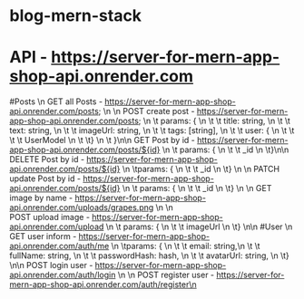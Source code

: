 # blog-mern-stack
# API - https://server-for-mern-app-shop-api.onrender.com

#Posts \n
GET all Posts - https://server-for-mern-app-shop-api.onrender.com/posts; \n
\n
POST create post - https://server-for-mern-app-shop-api.onrender.com/posts; \n
    \t params: { \n
		 \t \t title: string, \n
		 \t \t text: string, \n
		 \t \t imageUrl: string, \n
		 \t \t tags: [string], \n
		 \t \t user: { \n
		 \t \t \t \t	UserModel \n
		 \t \t} \n
	 \t \}\n\n
GET Post by id - https://server-for-mern-app-shop-api.onrender.com/posts/${id} \n
	 \t params: { \n
	 \t \t 	_id \n
	 \t}\n\n
DELETE Post by id - https://server-for-mern-app-shop-api.onrender.com/posts/${id} \n
	 \tparams: { \n
	 \t \t	_id \n
	 \t} \n \n
PATCH update Post by id - https://server-for-mern-app-shop-api.onrender.com/posts/${id} \n
	 \t params: { \n
	 \t \t	_id \n
	 \t} \n \n
GET image by name - https://server-for-mern-app-shop-api.onrender.com/uploads/grapes.png \n
\n	
POST upload image - https://server-for-mern-app-shop-api.onrender.com/upload \n
	 \t params: { \n
	 \t \t	imageUrl \n
	 \t} \n\n
#User \n
GET user inform - https://server-for-mern-app-shop-api.onrender.com/auth/me \n
	 \tparams: { \n
	 \t \t	email: string,\n 
	 \t \t	fullName: string, \n 
	 \t \t	passwordHash: hash, \n
	 \t \t	avatarUrl: string, \n
	 \t} \n\n
POST login user - https://server-for-mern-app-shop-api.onrender.com/auth/login \n
\n
POST register user - https://server-for-mern-app-shop-api.onrender.com/auth/register\n

